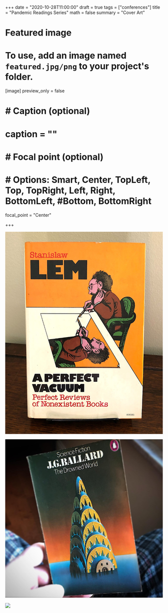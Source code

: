 +++
date = "2020-10-28T11:00:00"
draft = true
tags = ["conferences"]
title = "Pandemic Readings Series"
math = false
summary = "Cover Art"

# Featured image
# To use, add an image named `featured.jpg/png` to your project's folder.
[image]
   preview_only = false
#  # Caption (optional)
#  caption = ""
#
#  # Focal point (optional)
#  # Options: Smart, Center, TopLeft, Top, TopRight, Left, Right, BottomLeft, #Bottom, BottomRight
   focal_point = "Center"

+++

![](a_perfect_vacuum.jpg)

![](ballard.png)

![](calvino.png)
